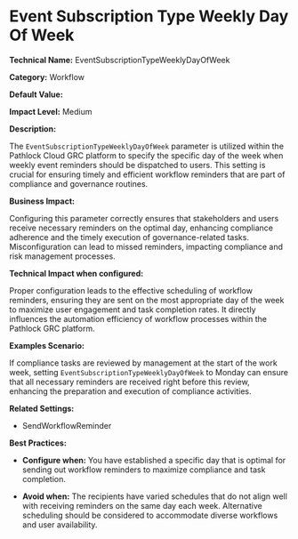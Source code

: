 # Event Subscription Type Weekly Day Of Week

**Technical Name:** EventSubscriptionTypeWeeklyDayOfWeek

**Category:** Workflow

**Default Value:**

**Impact Level:** Medium

**Description:**

The `EventSubscriptionTypeWeeklyDayOfWeek` parameter is utilized within the Pathlock Cloud GRC platform to specify the specific day of the week when weekly event reminders should be dispatched to users. This setting is crucial for ensuring timely and efficient workflow reminders that are part of compliance and governance routines.

**Business Impact:**

Configuring this parameter correctly ensures that stakeholders and users receive necessary reminders on the optimal day, enhancing compliance adherence and the timely execution of governance-related tasks. Misconfiguration can lead to missed reminders, impacting compliance and risk management processes.

**Technical Impact when configured:**

Proper configuration leads to the effective scheduling of workflow reminders, ensuring they are sent on the most appropriate day of the week to maximize user engagement and task completion rates. It directly influences the automation efficiency of workflow processes within the Pathlock GRC platform.

**Examples Scenario:**

If compliance tasks are reviewed by management at the start of the work week, setting `EventSubscriptionTypeWeeklyDayOfWeek` to Monday can ensure that all necessary reminders are received right before this review, enhancing the preparation and execution of compliance activities.

**Related Settings:**

- SendWorkflowReminder

**Best Practices:** 

- **Configure when:** You have established a specific day that is optimal for sending out workflow reminders to maximize compliance and task completion.
  
- **Avoid when:** The recipients have varied schedules that do not align well with receiving reminders on the same day each week. Alternative scheduling should be considered to accommodate diverse workflows and user availability.